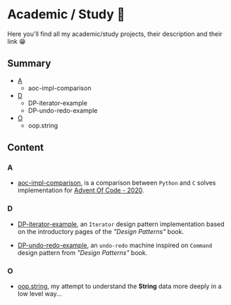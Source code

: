 # Academic / Study 🏫

Here you'll find all my academic/study projects, their description
and their link 😁

## Summary

- [A](#a)
  - aoc-impl-comparison
- [D](#d)
  - DP-iterator-example
  - DP-undo-redo-example
- [O](#o)
  - oop.string

## Content

### A

- [aoc-impl-comparison](https://github.com/nasccped/aoc-impl-comparison),
  is a comparison between `Python` and `C` solves implementation for
  [Advent Of Code - 2020](https://adventofcode.com/2020).

### D

- [DP-iterator-example](https://github.com/nasccped/DP-iterator-example),
  an `Iterator` design pattern implementation based on the
  introductory pages of the _"Design Patterns"_ book.

- [DP-undo-redo-example](https://github.com/nasccped/DP-undo-redo-example),
  an `undo-redo` machine inspired on `Command` design pattern from
  _"Design Patterns"_ book.

### O

- [oop.string](https://github.com/nasccped/oop.string), my attempt
  to understand the **String** data more deeply in a low level way...
